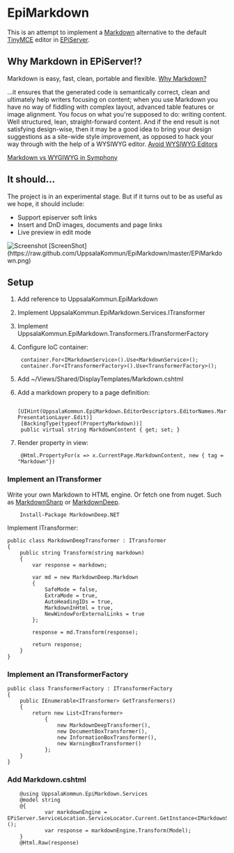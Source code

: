 EpiMarkdown
===========

This is an attempt to implement a [Markdown](http://en.wikipedia.org/wiki/Markdown) alternative to the default [TinyMCE](http://www.tinymce.com) editor in [EPiServer](http://www.episerver.com/).

## Why Markdown in EPiServer!?

Markdown is easy, fast, clean, portable and flexible.
[Why Markdown?](http://brettterpstra.com/2011/08/31/why-markdown-a-two-minute-explanation/)

...it ensures that the generated code is semantically correct, clean and ultimately help writers focusing on content; when you use Markdown you have no way of fiddling with complex layout, advanced table features or image alignment. You focus on what you're supposed to do: writing content. Well structured, lean, straight-forward content. And if the end result is not satisfying design-wise, then it may be a good idea to bring your design suggestions as a site-wide style improvement, as opposed to hack your way through with the help of a WYSIWYG editor.
[Avoid WYSIWYG Editors](http://wiredcraft.com/posts/2011/12/07/avoid-wysiwyg-editors.html)

[Markdown vs WYGIWYG in Symphony](http://jamesmorrish.co.uk/blog/markdown-vs-wysiwyg-in-symphony/)


## It should...

The project is in an experimental stage. But if it turns out to be as useful as we hope, it should include:

- Support episerver soft links
- Insert and DnD images, documents and page links
- Live preview in edit mode

<img src="https://raw.github.com/UppsalaKommun/EpiMarkdown/master/EPiMarkdown.png" alt="Screenshot" />
[ScreenShot](https://raw.github.com/UppsalaKommun/EpiMarkdown/master/EPiMarkdown.png)

## Setup

1. Add reference to UppsalaKommun.EpiMarkdown
2. Implement UppsalaKommun.EpiMarkdown.Services.ITransformer
3. Implement UppsalaKommun.EpiMarkdown.Transformers.ITransformerFactory
4. Configure IoC container:

        container.For<IMarkdownService>().Use<MarkdownService>();
        container.For<ITransformerFactory>().Use<TransformerFactory>();
        
5. Add ~/Views/Shared/DisplayTemplates/Markdown.cshtml
6. Add a markdown propery to a page definition:

        [UIHint(UppsalaKommun.EpiMarkdown.EditorDescriptors.EditorNames.MarkdownEditor, PresentationLayer.Edit)]
        [BackingType(typeof(PropertyMarkdown))]
        public virtual string MarkdownContent { get; set; }

7. Render property in view:

        @Html.PropertyFor(x => x.CurrentPage.MarkdownContent, new { tag = "Markdown"})

### Implement an ITransformer

Write your own Markdown to HTML engine. Or fetch one from nuget. Such as [MarkdownSharp](http://www.nuget.org/packages/MarkdownSharp/) or [MarkdownDeep](http://www.nuget.org/packages/MarkdownDeep.NET/).

        Install-Package MarkdownDeep.NET

Implement ITransformer:

    public class MarkdownDeepTransformer : ITransformer
    {
        public string Transform(string markdown)
        {
            var response = markdown;

            var md = new MarkdownDeep.Markdown
            {
                SafeMode = false,
                ExtraMode = true,
                AutoHeadingIDs = true,
                MarkdownInHtml = true,
                NewWindowForExternalLinks = true
            };

            response = md.Transform(response);

            return response;
        }
    }

### Implement an ITransformerFactory

    public class TransformerFactory : ITransformerFactory
    {
        public IEnumerable<ITransformer> GetTransformers()
        {
            return new List<ITransformer>
                {
                    new MarkdownDeepTransformer(),
                    new DocumentBoxTransformer(),
                    new InformationBoxTransformer(),
                    new WarningBoxTransformer()
                };
        }
    }

### Add Markdown.cshtml

        @using UppsalaKommun.EpiMarkdown.Services
        @model string
        @{
                var markdownEngine = EPiServer.ServiceLocation.ServiceLocator.Current.GetInstance<IMarkdownService>();
                var response = markdownEngine.Transform(Model);
        }
        @Html.Raw(response)
